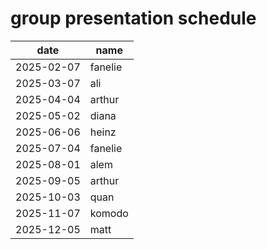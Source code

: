 # group presentation schedule

| date       | name      |
|------------|-----------|
| 2025-02-07 | fanelie   |
| 2025-03-07 | ali       |
| 2025-04-04 | arthur    |
| 2025-05-02 | diana     |
| 2025-06-06 | heinz     |
| 2025-07-04 | fanelie   |
| 2025-08-01 | alem      |
| 2025-09-05 | arthur    |
| 2025-10-03 | quan      |
| 2025-11-07 | komodo    |
| 2025-12-05 | matt      |
